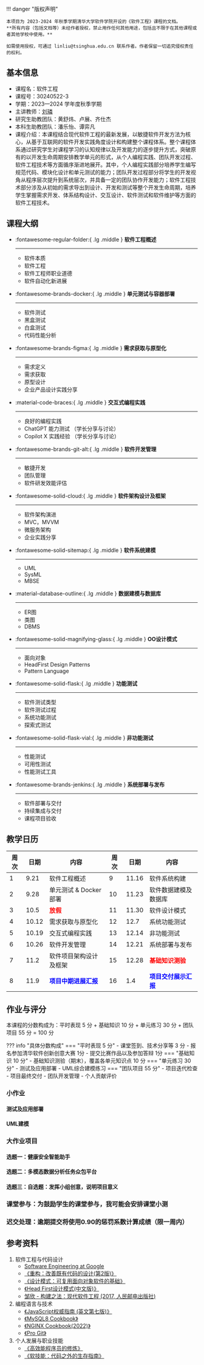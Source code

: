 !!! danger "版权声明"

    本项目为 2023-2024 年秋季学期清华大学软件学院开设的《软件工程》课程的文档。
    **所有内容（包括文档等）未经作者授权，禁止用作任何其他用途，包括且不限于在其他课程或者其他学校中使用。**
    
    如需使用授权，可通过 linliu@tsinghua.edu.cn 联系作者。作者保留一切追究侵权责任的权利。

## 基本信息

* 课程名：软件工程
* 课程号：30240522-3
* 学期：2023—2024 学年度秋季学期
* 主讲教师：[刘璘](https://www.thss.tsinghua.edu.cn/faculty/liulin.htm)
* 研究生助教团队：黄舒炜、卢展、齐仕杰
* 本科生助教团队：潘乐怡、谭弈凡
* 课程介绍：本课程结合现代软件工程的最新发展，以敏捷软件开发方法为核心，从基于互联网的软件开发实践角度设计和构建整个课程体系。整个课程体系通过研究学生对课程学习的认知规律以及开发能力的逐步提升方式，突破原有的以开发生命周期安排教学单元的形式，从个人编程实践、团队开发过程、软件工程技术等方面循序渐进地展开。其中，个人编程实践部分培养学生编写规范代码、模块化设计和单元测试的能力；团队开发过程部分将学生的开发视角从程序层次提升到系统层次，并具备一定的团队协作开发能力；软件工程技术部分涉及从初始的需求导出到设计、开发和测试等整个开发生命周期，培养学生掌握需求开发、体系结构设计、交互设计、软件测试和软件维护等方面的软件工程技术。

## 课程大纲

<div class="grid cards" markdown>

-   :fontawesome-regular-folder:{ .lg .middle } __软件工程概述__

    ---

    * 软件本质
    * 软件工程
    * 软件工程师职业道德
    * 软件自动化新进展

-   :fontawesome-brands-docker:{ .lg .middle } __单元测试与容器部署__

    ---
    * 软件测试
    * 黑盒测试  
    * 白盒测试 
    * 代码性能分析

-   :fontawesome-brands-figma:{ .lg .middle } __需求获取与原型化__

    ---
    * 需求定义
    * 需求获取    
    * 原型设计
    * 企业产品设计实践分享
    
-   :material-code-braces:{ .lg .middle } __交互式编程实践__

    ---

    * 良好的编程实践
    * ChatGPT 能力测试 （学长分享与讨论）
    * Copilot X 实践经验 （学长分享与讨论） 

-   :fontawesome-brands-git-alt:{ .lg .middle } __软件开发管理__

    ---

    * 敏捷开发
    * 团队管理  
    * 软件研发效能评估

-   :fontawesome-solid-cloud:{ .lg .middle } __软件架构设计及框架__

    ---

    * 软件架构演进
    * MVC，MVVM    
    * 微服务架构
    * 企业实践分享

-   :fontawesome-solid-sitemap:{ .lg .middle } __软件系统建模__

    ---

    * UML
    * SysML  
    * MBSE

-   :material-database-outline:{ .lg .middle } __数据建模与数据库__

    ---

    * ER图
    * 类图
    * DBMS

-   :fontawesome-solid-magnifying-glass:{ .lg .middle } __OO设计模式__

    ---

    * 面向对象
    * HeadFirst Design Patterns
    * Pattern Language 

-   :fontawesome-solid-flask:{ .lg .middle } __功能测试__

    ---

    * 软件测试类型
    * 软件测试过程
    * 系统功能测试
    * 探索式测试

-   :fontawesome-solid-flask-vial:{ .lg .middle } __非功能测试__

    ---

    * 性能测试
    * 可用性测试
    * 性能测试工具
             
-   :fontawesome-brands-jenkins:{ .lg .middle } __系统部署与发布__

    ---

    * 软件部署与交付
    * 持续集成与交付
    * 课程项目验收



</div>

## 教学日历
| 周次 | 日期  | 内容                                                  | 周次 | 日期  | 内容                                                  |
| ---- | ----- | ----------------------------------------------------- | ---- | ----- | ----------------------------------------------------- |
| 1    | 9.21  | 软件工程概述                                          | 9    | 11.16 | 软件系统构建                                          |
| 2    | 9.28  | 单元测试 & Docker部署                                      | 10   | 11.23 | 软件数据建模及数据库                                  |
| 3    | 10.5  | <span style="color:red;">**放假**</span>              | 11   | 11.30 | 软件设计模式                                          |
| 4    | 10.12 | 需求获取与原型化                                 | 12   | 12.7  | 系统功能测试                                          |
| 5    | 10.19 | 交互式编程实践                                        | 13   | 12.14 | 非功能测试                                            |
| 6    | 10.26 | 软件开发管理                                          | 14   | 12.21 | 系统部署与发布                                        |
| 7    | 11.2  | 软件项目架构设计及框架                                | 15   | 12.28 | <span style="color:red;">**基础知识测验**</span>      |
| 8    | 11.9  | <span style="color:blue;">**项目中期进展汇报**</span> | 16   | 1.4   | <span style="color:blue;">**项目交付展示汇报**</span> |


## 作业与评分

 本课程的分数构成为：平时表现 5 分 + 基础知识 10 分 + 单元练习 30 分 + 团队项目 55 分 = 100 分

??? info "具体分数构成"
    === "平时表现 5 分"
        - 课堂签到、技术分享等 3 分
        - 报名参加清华软件创新创意大赛 1分
        - 提交比赛作品以及参加答辩 1分
    === "基础知识 10 分"
        - 基础知识测验（期末），覆盖各单元知识点 10 分
    === "单元练习 30 分"
        - 测试及应用部署
        - UML综合建模练习
    === "团队项目 55 分"
        - 项目迭代检查
        - 项目最终交付
        - 团队开发管理
        - 个人贡献评价

### 小作业

#### 测试及应用部署

#### UML建模

### 大作业项目 

#### 选题一：健康安全智能助手
#### 选题二：多模态数据分析任务众包平台
#### 选题三：自选题：发挥小组创意，说明项目意义 

### 课堂参与：为鼓励学生的课堂参与，我可能会安排课堂小测

### 迟交处理：逾期提交将使用0.90的惩罚系数计算成绩（限一周内）


## 参考资料

1. 软件工程与代码设计
    * [Software Engineering at Google](https://cloud.tsinghua.edu.cn/d/196dcecb6110455db478/files/?p=%2Fsoftware_engineering_at_google_extract-1622201647282.pdf&dl=1)
    * [《重构：改善既有代码的设计(第2版)》](https://cloud.tsinghua.edu.cn/d/196dcecb6110455db478/files/?p=%2F%E3%80%8A%E9%87%8D%E6%9E%84%EF%BC%9A%E6%94%B9%E5%96%84%E6%97%A2%E6%9C%89%E4%BB%A3%E7%A0%81%E7%9A%84%E8%AE%BE%E8%AE%A1(%E7%AC%AC2%E7%89%88)%E3%80%8B.pdf)
    * [《设计模式：可复用面向对象软件的基础》](https://cloud.tsinghua.edu.cn/d/196dcecb6110455db478/files/?p=%2F%E3%80%8A%E8%AE%BE%E8%AE%A1%E6%A8%A1%E5%BC%8F%EF%BC%9A%E5%8F%AF%E5%A4%8D%E7%94%A8%E9%9D%A2%E5%90%91%E5%AF%B9%E8%B1%A1%E8%BD%AF%E4%BB%B6%E7%9A%84%E5%9F%BA%E7%A1%80%E3%80%8B.pdf)
    * [《Head First设计模式(中文版)》](https://cloud.tsinghua.edu.cn/d/196dcecb6110455db478/files/?p=%2F%E3%80%8AHead%20First%E8%AE%BE%E8%AE%A1%E6%A8%A1%E5%BC%8F(%E4%B8%AD%E6%96%87%E7%89%88)%E3%80%8B.pdf&dl=1)
    * [邹欣 - 构建之法：现代软件工程 (2017, 人民邮电出版社) ](https://cloud.tsinghua.edu.cn/d/196dcecb6110455db478/files/?p=%2F%E9%82%B9%E6%AC%A3%20-%20%E6%9E%84%E5%BB%BA%E4%B9%8B%E6%B3%95%EF%BC%9A%E7%8E%B0%E4%BB%A3%E8%BD%AF%E4%BB%B6%E5%B7%A5%E7%A8%8B%20(2017%2C%20%E4%BA%BA%E6%B0%91%E9%82%AE%E7%94%B5%E5%87%BA%E7%89%88%E7%A4%BE)%20-%20libgen.li.pdf)
2. 编程语言与技术
    * [《JavaScript权威指南 (英文第七版)》](https://cloud.tsinghua.edu.cn/d/196dcecb6110455db478/files/?p=%2F%E3%80%8AJavaScript%E6%9D%83%E5%A8%81%E6%8C%87%E5%8D%97%20(%E8%8B%B1%E6%96%87%E7%AC%AC%E4%B8%83%E7%89%88)%E3%80%8B.pdf&dl=1)
    * [《MySQL8 Cookbook》](https://cloud.tsinghua.edu.cn/d/196dcecb6110455db478/files/?p=%2F%E3%80%8AMySQL8%20Cookbook%E3%80%8B.pdf)
    * [《NGINX Cookbook(2022)》](https://cloud.tsinghua.edu.cn/d/196dcecb6110455db478/files/?p=%2F%E3%80%8ANGINX%20Cookbook(2022)%E3%80%8B.pdf)
    * [《Pro Git》](https://cloud.tsinghua.edu.cn/d/196dcecb6110455db478/files/?p=%2F%E3%80%8APro%20Git%E3%80%8B2022.3.17.pdf)
3. 个人发展与职业技能
    * [《高效能程序员的修炼》](https://cloud.tsinghua.edu.cn/d/196dcecb6110455db478/files/?p=%2F%E3%80%8A%E9%AB%98%E6%95%88%E8%83%BD%E7%A8%8B%E5%BA%8F%E5%91%98%E7%9A%84%E4%BF%AE%E7%82%BC%E3%80%8B.pdf)
    * [《软技能：代码之外的生存指南》](https://cloud.tsinghua.edu.cn/d/196dcecb6110455db478/files/?p=%2F%E3%80%8A%E8%BD%AF%E6%8A%80%E8%83%BD%EF%BC%9A%E4%BB%A3%E7%A0%81%E4%B9%8B%E5%A4%96%E7%9A%84%E7%94%9F%E5%AD%98%E6%8C%87%E5%8D%97%E3%80%8B.pdf)
